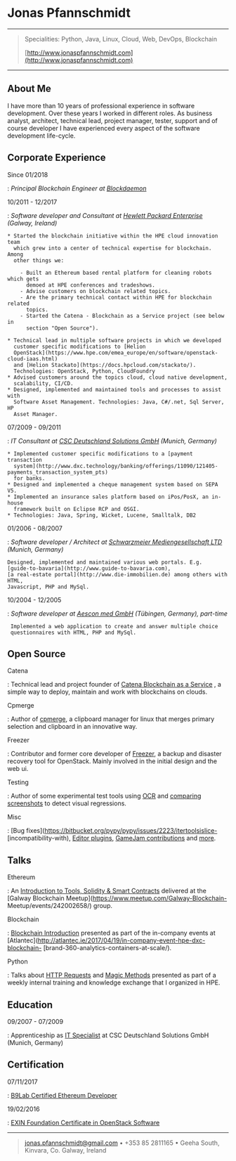 Jonas Pfannschmidt
==================

----

>  Specialities: Python, Java, Linux, Cloud, Web, DevOps, Blockchain
>
>  [http://www.jonaspfannschmidt.com](http://www.jonaspfannschmidt.com)

----

About Me
--------

I have more than 10 years of professional experience in software development. 
Over these years I worked in different roles. As business analyst, architect, 
technical lead, project manager, tester, support and of course developer I have
experienced every aspect of the software development life-cycle.

Corporate Experience
--------------------

Since 01/2018

:   *Principal Blockchain Engineer at [Blockdaemon](https://www.blockdaemon.com)*

10/2011 - 12/2017

:   *Software developer and Consultant at [Hewlett Packard 
    Enterprise](https://www.hpe.com) (Galway, Ireland)*

    * Started the blockchain initiative within the HPE cloud innovation team
      which grew into a center of technical expertise for blockchain. Among
      other things we:

        - Built an Ethereum based rental platform for cleaning robots which gets 
          demoed at HPE conferences and tradeshows.
        - Advise customers on blockchain related topics.
        - Are the primary technical contact within HPE for blockchain related 
          topics.
        - Started the Catena - Blockchain as a Service project (see below in 
          section "Open Source").

    * Technical lead in multiple software projects in which we developed 
      customer specific modifications to [Helion 
      OpenStack](https://www.hpe.com/emea_europe/en/software/openstack-cloud-iaas.html) 
      and [Helion Stackato](https://docs.hpcloud.com/stackato/). 
      Technologies: OpenStack, Python, CloudFoundry
    * Advised customers around the topics cloud, cloud native development, 
      scalability, CI/CD.
    * Designed, implemented and maintained tools and processes to assist with
      Software Asset Management. Technologies: Java, C#/.net, Sql Server, HP
      Asset Manager.


07/2009 - 09/2011

:   *IT Consultant at [CSC Deutschland Solutions GmbH](http://www.csc.com/)
    (Munich, Germany)*

    * Implemented customer specific modifications to a [payment transaction 
      system](http://www.dxc.technology/banking/offerings/11090/121405-payments_transaction_system_pts) 
      for banks.
    * Designed and implemented a cheque management system based on SEPA V5.
    * Implemented an insurance sales platform based on iPos/PosX, an in-house
      framework built on Eclipse RCP and OSGI.
    * Technologies: Java, Spring, Wicket, Lucene, Smalltalk, DB2

01/2006 - 08/2007

:   *Software developer / Architect at [Schwarzmeier Mediengesellschaft 
    LTD](http://schwarzmeier-medien.de/) (Munich, Germany)*

    Designed, implemented and maintained various web portals. E.g.
    [guide-to-bavaria](http://www.guide-to-bavaria.com),
    [a real-estate portal](http://www.die-immobilien.de) among others with HTML, 
    Javascript, PHP and MySql.

10/2004 - 12/2005

:    *Software developer at [Aescon med GmbH](http://www.aesconmed.de/) 
     (Tübingen, Germany), part-time*

     Implemented a web application to create and answer multiple choice 
     questionnaires with HTML, PHP and MySql.

Open Source
-----------

Catena

:   Technical lead and project founder of 
    [Catena Blockchain as a Service](https://github.com/HewlettPackard/Catena)
    , a simple way to deploy, maintain and work with blockchains on clouds.

Cpmerge

:   Author of [cpmerge](http://jonaspfannschmidt.com/cpmerge.html), a 
    clipboard manager for linux that merges primary selection and clipboard in 
    an innovative way.

Freezer

: Contributor and former core developer of
  [Freezer](https://wiki.openstack.org/wiki/Freezer), a backup and disaster
  recovery tool for OpenStack. Mainly involved in the initial design and the web
  ui.

Testing

: Author of some experimental test tools using
  [OCR](https://github.com/JonasPf/ocr_testtool) and [comparing
  screenshots](https://github.com/JonasPf/testtools) to detect visual
  regressions.

Misc

: [Bug fixes](https://bitbucket.org/pypy/pypy/issues/2223/itertoolsislice-
  [incompatibility-with), [Editor plugins](https://github.com/JonasPf/JumpTo),
  [GameJam contributions](http://jonaspfannschmidt.com/gamejam2014.html) and
  [more](http://jonaspfannschmidt.com/).

Talks
-----

Ethereum

: An [Introduction to Tools, Solidity & Smart
  Contracts](http://jonaspfannschmidt.com/eth_workshop/index.html) delivered at
  the [Galway Blockchain Meetup](https://www.meetup.com/Galway-Blockchain-
  Meetup/events/242002658/) group.

Blockchain

: [Blockchain
  Introduction](http://jonaspfannschmidt.com/Atlantec%202017%20Blockchain.pptx)
  presented as part of the in-company events at
  [Atlantec](http://atlantec.ie/2017/04/19/in-company-event-hpe-dxc-blockchain-
  [brand-360-analytics-containers-at-scale/).

Python

: Talks about [HTTP Requests](http://jonaspfannschmidt.com/http_requests.html)
  and [Magic Methods](http://jonaspfannschmidt.com/magic_methods.html) presented
  as part of a weekly internal training and knowledge exchange that I organized
  in HPE.

Education
---------

09/2007 - 07/2009

: Apprenticeship as [IT Specialist](https://www.bibb.de/tools/berufesuche/index.php/certificate_supplement/en/fachinformatiker_fr_anwendungsentwicklung_e.pdf) 
  at CSC Deutschland Solutions GmbH (Munich, Germany)

Certification
-------------

07/11/2017

: [B9Lab Certified Ethereum Developer](https://academy.b9lab.com/courses/course-v1:B9lab+ETH-18+2017-11/about)

19/02/2016

: [EXIN Foundation Certificate in OpenStack Software](http://jonaspfannschmidt.com/CV/EXIN.pdf)

----

> <jonas.pfannschmidt@gmail.com> • +353 85 2811165 • Geeha South, Kinvara, Co. Galway, Ireland
